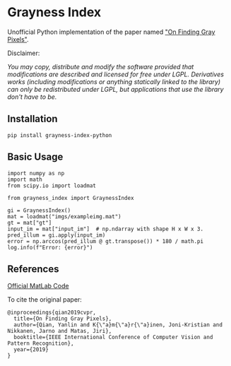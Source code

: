 # Grayness Index

Unofficial Python implementation of the paper named ["On Finding Gray Pixels"](https://openaccess.thecvf.com/content_CVPR_2019/papers/Qian_On_Finding_Gray_Pixels_CVPR_2019_paper.pdf). 

Disclaimer:

*You may copy, distribute and modify the software provided that modifications are described and licensed for free under LGPL. Derivatives works (including modifications or anything statically linked to the library) can only be redistributed under LGPL, but applications that use the library don't have to be.*

## Installation

```pip install grayness-index-python```

## Basic Usage

```
import numpy as np
import math
from scipy.io import loadmat

from grayness_index import GraynessIndex

gi = GraynessIndex()
mat = loadmat("imgs/exampleimg.mat")
gt = mat["gt"]
input_im = mat["input_im"]  # np.ndarray with shape H x W x 3.
pred_illum = gi.apply(input_im)
error = np.arccos(pred_illum @ gt.transpose()) * 180 / math.pi
log.info(f"Error: {error}")
```

## References

[Official MatLab Code](https://github.com/yanlinqian/Grayness-Index)

To cite the original paper:

```
@inproceedings{qian2019cvpr,
  title={On Finding Gray Pixels},
  author={Qian, Yanlin and K{\"a}m{\"a}r{\"a}inen, Joni-Kristian and Nikkanen, Jarno and Matas, Jiri},
  booktitle={IEEE International Conference of Computer Vision and Pattern Recognition},
  year={2019}
}
```
